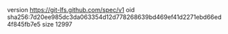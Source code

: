 version https://git-lfs.github.com/spec/v1
oid sha256:7d20ee985dc3da063354d12d778268639bd469ef41d2271ebd66ed4f845fb7e5
size 12997
